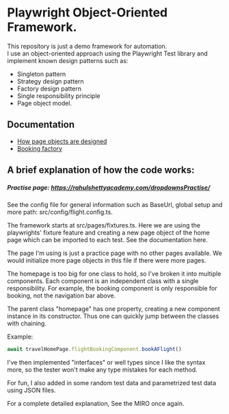 # Playwright Object-Oriented Framework.

This repository is just a demo framework for automation.  
I use an object-oriented approach using the Playwright Test library and implement known design patterns such as:
- Singleton pattern
- Strategy design pattern
- Factory design pattern 
- Single responsibility principle
- Page object model.

## Documentation
- [How page objects are designed](https://github.com/oscargforce/Playwright-Object-Oriented-Framework/blob/main/documentation/page-objects.md) 
- [Booking factory](https://github.com/oscargforce/Playwright-Object-Oriented-Framework/blob/main/documentation/Book-flight-strategy.md)

## A brief explanation of how the code works:

##### Practise page: https://rahulshettyacademy.com/dropdownsPractise/

See the config file for general information such as BaseUrl, global setup and more path: src/config/flight.config.ts. 

The framework starts at src/pages/fixtures.ts. Here we are using the playwrights' fixture feature and creating a new page object of the home page which can be imported to each test. See the documentation here.

The page I'm using is just a practice page with no other pages available.
We would initialize more page objects in this file if there were more pages.

The homepage is too big for one class to hold, so I've broken it into multiple components. Each component is an independent class with a single responsibility. For example, the booking component is only responsible for booking, not the navigation bar above.

The parent class "homepage" has one property, creating a new component instance in its constructor. Thus one can quickly jump between the classes with chaining. 

Example: 
```js
await travelHomePage.flightBookingComponent.bookAFlight()
```

I've then implemented "interfaces" or well types since I like the syntax more, so the tester won't make any type mistakes for each method.

For fun, I also added in some random test data and parametrized test data using JSON files.


For a complete detailed explanation, See the MIRO once again.
